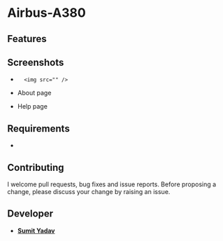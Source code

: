 # Airbus-A380


## Features


## Screenshots 
* 
        <img src="" />

* About page
        <img src="" />

* Help page
        <img src="" />


## Requirements
*

## Contributing
I welcome pull requests, bug fixes and issue reports. Before proposing a change, please discuss your change by raising an issue.


## Developer 
* **[Sumit Yadav](https://www.linkedin.com/in/sumiie24/)**



